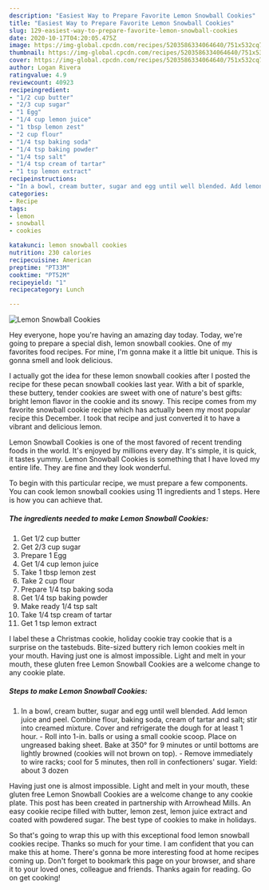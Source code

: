 ```yaml
---
description: "Easiest Way to Prepare Favorite Lemon Snowball Cookies"
title: "Easiest Way to Prepare Favorite Lemon Snowball Cookies"
slug: 129-easiest-way-to-prepare-favorite-lemon-snowball-cookies
date: 2020-10-17T04:20:05.475Z
image: https://img-global.cpcdn.com/recipes/5203586334064640/751x532cq70/lemon-snowball-cookies-recipe-main-photo.jpg
thumbnail: https://img-global.cpcdn.com/recipes/5203586334064640/751x532cq70/lemon-snowball-cookies-recipe-main-photo.jpg
cover: https://img-global.cpcdn.com/recipes/5203586334064640/751x532cq70/lemon-snowball-cookies-recipe-main-photo.jpg
author: Logan Rivera
ratingvalue: 4.9
reviewcount: 40923
recipeingredient:
- "1/2 cup butter"
- "2/3 cup sugar"
- "1 Egg"
- "1/4 cup lemon juice"
- "1 tbsp lemon zest"
- "2 cup flour"
- "1/4 tsp baking soda"
- "1/4 tsp baking powder"
- "1/4 tsp salt"
- "1/4 tsp cream of tartar"
- "1 tsp lemon extract"
recipeinstructions:
- "In a bowl, cream butter, sugar and egg until well blended. Add lemon juice and peel. Combine flour, baking soda, cream of tartar and salt; stir into creamed mixture. Cover and refrigerate the dough for at least 1 hour. Roll into 1-in. balls or using a small cookie scoop. Place on ungreased baking sheet. Bake at 350° for 9 minutes or until bottoms are lightly browned (cookies will not brown on top). Remove immediately to wire racks; cool for 5 minutes, then roll in confectioners&#39; sugar. Yield: about 3 dozen"
categories:
- Recipe
tags:
- lemon
- snowball
- cookies

katakunci: lemon snowball cookies 
nutrition: 230 calories
recipecuisine: American
preptime: "PT33M"
cooktime: "PT52M"
recipeyield: "1"
recipecategory: Lunch

---
```



![Lemon Snowball Cookies](https://img-global.cpcdn.com/recipes/5203586334064640/751x532cq70/lemon-snowball-cookies-recipe-main-photo.jpg)

Hey everyone, hope you're having an amazing day today. Today, we're going to prepare a special dish, lemon snowball cookies. One of my favorites food recipes. For mine, I'm gonna make it a little bit unique. This is gonna smell and look delicious.

I actually got the idea for these lemon snowball cookies after I posted the recipe for these pecan snowball cookies last year. With a bit of sparkle, these buttery, tender cookies are sweet with one of nature&#39;s best gifts: bright lemon flavor in the cookie and its snowy. This recipe comes from my favorite snowball cookie recipe which has actually been my most popular recipe this December. I took that recipe and just converted it to have a vibrant and delicious lemon.

Lemon Snowball Cookies is one of the most favored of recent trending foods in the world. It's enjoyed by millions every day. It's simple, it is quick, it tastes yummy. Lemon Snowball Cookies is something that I have loved my entire life. They are fine and they look wonderful.


To begin with this particular recipe, we must prepare a few components. You can cook lemon snowball cookies using 11 ingredients and 1 steps. Here is how you can achieve that.

<!--inarticleads1-->

##### The ingredients needed to make Lemon Snowball Cookies:

1. Get 1/2 cup butter
1. Get 2/3 cup sugar
1. Prepare 1 Egg
1. Get 1/4 cup lemon juice
1. Take 1 tbsp lemon zest
1. Take 2 cup flour
1. Prepare 1/4 tsp baking soda
1. Get 1/4 tsp baking powder
1. Make ready 1/4 tsp salt
1. Take 1/4 tsp cream of tartar
1. Get 1 tsp lemon extract


I label these a Christmas cookie, holiday cookie tray cookie that is a surprise on the tastebuds. Bite-sized buttery rich lemon cookies melt in your mouth. Having just one is almost impossible. Light and melt in your mouth, these gluten free Lemon Snowball Cookies are a welcome change to any cookie plate. 

<!--inarticleads2-->

##### Steps to make Lemon Snowball Cookies:

1. In a bowl, cream butter, sugar and egg until well blended. Add lemon juice and peel. Combine flour, baking soda, cream of tartar and salt; stir into creamed mixture. Cover and refrigerate the dough for at least 1 hour. - Roll into 1-in. balls or using a small cookie scoop. Place on ungreased baking sheet. Bake at 350° for 9 minutes or until bottoms are lightly browned (cookies will not brown on top). - Remove immediately to wire racks; cool for 5 minutes, then roll in confectioners&#39; sugar. Yield: about 3 dozen


Having just one is almost impossible. Light and melt in your mouth, these gluten free Lemon Snowball Cookies are a welcome change to any cookie plate. This post has been created in partnership with Arrowhead Mills. An easy cookie recipe filled with butter, lemon zest, lemon juice extract and coated with powdered sugar. The best type of cookies to make in holidays. 

So that's going to wrap this up with this exceptional food lemon snowball cookies recipe. Thanks so much for your time. I am confident that you can make this at home. There's gonna be more interesting food at home recipes coming up. Don't forget to bookmark this page on your browser, and share it to your loved ones, colleague and friends. Thanks again for reading. Go on get cooking!
